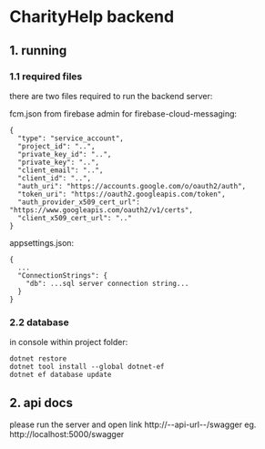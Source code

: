 # CharityHelp backend

## 1. running

### 1.1 required files
there are two files required to run the backend server:


fcm.json from firebase admin for firebase-cloud-messaging:
```
{
  "type": "service_account",
  "project_id": "..",
  "private_key_id": "..",
  "private_key": "..",
  "client_email": "..",
  "client_id": "..",
  "auth_uri": "https://accounts.google.com/o/oauth2/auth",
  "token_uri": "https://oauth2.googleapis.com/token",
  "auth_provider_x509_cert_url": "https://www.googleapis.com/oauth2/v1/certs",
  "client_x509_cert_url": ".."
}
```

appsettings.json:
```
{
  ...
  "ConnectionStrings": {
    "db": ...sql server connection string...
  }
}
```

### 2.2 database

in console within project folder:
```
dotnet restore
dotnet tool install --global dotnet-ef
dotnet ef database update
```

## 2. api docs

please run the server and open link http://--api-url--/swagger eg. http://localhost:5000/swagger